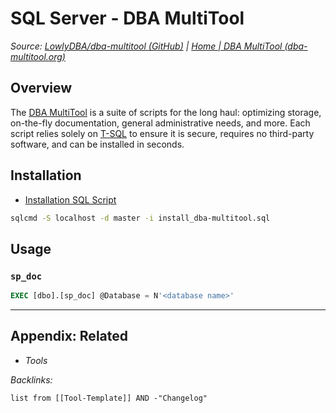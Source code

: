 # SQL Server - DBA MultiTool

*Source: [LowlyDBA/dba-multitool (GitHub)](https://github.com/LowlyDBA/dba-multitool) | [Home | DBA MultiTool (dba-multitool.org)](https://dba-multitool.org/)*

## Overview

The [DBA MultiTool](https://github.com/LowlyDBA/dba-multitool) is a suite of scripts for the long haul: optimizing storage, on-the-fly documentation, general administrative needs, and more. Each script relies solely on [T-SQL](../Procedural%20Languages/T-SQL.md) to ensure it is secure, requires no third-party software, and can be installed in seconds.

## Installation

* [Installation SQL Script](https://github.com/LowlyDBA/dba-multitool/blob/master/install_dba-multitool.sql)

````bash
sqlcmd -S localhost -d master -i install_dba-multitool.sql
````

## Usage

### `sp_doc`

````SQL
EXEC [dbo].[sp_doc] @Database = N'<database name>'
````

---

## Appendix: Related

* *Tools*

*Backlinks:*

````dataview
list from [[Tool-Template]] AND -"Changelog"
````
